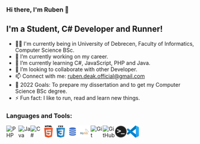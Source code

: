 ### Hi there, I'm Ruben 👋

## I'm a Student, C# Developer and Runner!

- 👨‍🎓 I'm currently being in University of Debrecen, Faculty of Informatics, Computer Science BSc.
- 🔭 I’m currently working on my career. 
- 🌱 I’m currently learning C#, JavaScript, PHP and Java.
- 👯 I’m looking to collaborate with other Developer.
- 📫 Connect with me: ruben.deak.official@gmail.com
- 🥅 2022 Goals: To prepare my dissertation and to get my Computer Science BSc degree.
- ⚡ Fun fact: I like to run, read and learn new things.

### Languages and Tools:

<img align="left" alt="PHP" width="32px" src="https://raw.githubusercontent.com/jmnote/z-icons/master/svg/php.svg" />
<img align="left" alt="Java" width="32px" src="https://raw.githubusercontent.com/jmnote/z-icons/master/svg/java.svg" />
<img align="left" alt="C#" width="32px" src="https://raw.githubusercontent.com/jmnote/z-icons/master/svg/csharp.svg" />
<img align="left" alt="HTML5" width="32px" src="https://raw.githubusercontent.com/github/explore/80688e429a7d4ef2fca1e82350fe8e3517d3494d/topics/html/html.png" />
<img align="left" alt="CSS3" width="32px" src="https://raw.githubusercontent.com/github/explore/80688e429a7d4ef2fca1e82350fe8e3517d3494d/topics/css/css.png" />
<img align="left" alt="SQL" width="32px" src="https://raw.githubusercontent.com/github/explore/80688e429a7d4ef2fca1e82350fe8e3517d3494d/topics/sql/sql.png" />
<img align="left" alt="MySQL" width="32px" src="https://raw.githubusercontent.com/github/explore/80688e429a7d4ef2fca1e82350fe8e3517d3494d/topics/mysql/mysql.png" />
<img align="left" alt="Git" width="32px" src="https://raw.githubusercontent.com/jmnote/z-icons/master/svg/git.svg" />
<img align="left" alt="GitHub" width="32px" src="https://raw.githubusercontent.com/jmnote/z-icons/master/svg/github.svg" />
<img align="left" alt="Terminal" width="32px" src="https://raw.githubusercontent.com/github/explore/80688e429a7d4ef2fca1e82350fe8e3517d3494d/topics/terminal/terminal.png" />
<img align="left" alt="Visual Studio Code" width="32px" src="https://raw.githubusercontent.com/github/explore/80688e429a7d4ef2fca1e82350fe8e3517d3494d/topics/visual-studio-code/visual-studio-code.png" />
